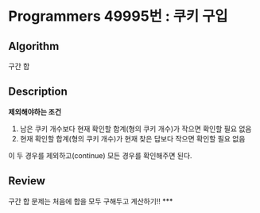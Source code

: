 # Programmers 49995번 : 쿠키 구입

## Algorithm

구간 합

## Description

**제외해야하는 조건**
1. 남은 쿠키 개수보다 현재 확인할 합계(형의 쿠키 개수)가 작으면 확인할 필요 없음
2. 현재 확인할 합계(형의 쿠키 개수)가 현재 찾은 답보다 작으면 확인할 필요 없음

이 두 경우를 제외하고(continue) 모든 경우를 확인해주면 된다.

## Review

구간 합 문제는 처음에 합을 모두 구해두고 계산하기!! ***